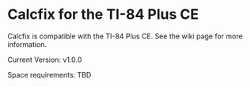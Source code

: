 # Calcfix for the TI-84 Plus CE
Calcfix is compatible with the TI-84 Plus CE. See the wiki page for more information.

Current Version: v1.0.0

Space requirements: TBD

